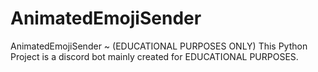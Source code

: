 # AnimatedEmojiSender 
AnimatedEmojiSender ~ (EDUCATIONAL PURPOSES ONLY)
This Python Project is a discord bot mainly created for EDUCATIONAL PURPOSES.
